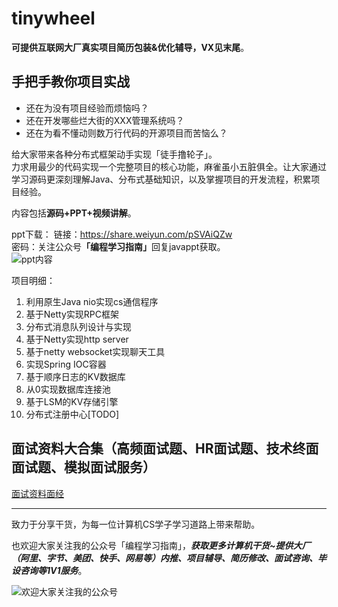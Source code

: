# tinywheel  

**可提供互联网大厂真实项目简历包装&优化辅导，VX见末尾**。

## 手把手教你项目实战
- 还在为没有项目经验而烦恼吗？  
- 还在开发哪些烂大街的XXX管理系统吗？
- 还在为看不懂动则数万行代码的开源项目而苦恼么？

给大家带来各种分布式框架动手实现「徒手撸轮子」。  
力求用最少的代码实现一个完整项目的核心功能，麻雀虽小五脏俱全。让大家通过学习源码更深刻理解Java、分布式基础知识，以及掌握项目的开发流程，积累项目经验。  


内容包括**源码+PPT+视频讲解**。

ppt下载：
链接：https://share.weiyun.com/pSVAiQZw   
密码：关注公众号<b>「编程学习指南」</b>回复javappt获取。  
![ppt内容](https://github.com/xiajunhust/tinywheel/blob/main/javappt.png)

项目明细：  
1. 利用原生Java nio实现cs通信程序
2. 基于Netty实现RPC框架
3. 分布式消息队列设计与实现
4. 基于Netty实现http server
5. 基于netty websocket实现聊天工具
6. 实现Spring IOC容器
7. 基于顺序日志的KV数据库
8. 从0实现数据库连接池
9. 基于LSM的KV存储引擎
10. 分布式注册中心[TODO]


## **面试资料大合集（高频面试题、HR面试题、技术终面面试题、模拟面试服务）**  
[面试资料面经](https://github.com/xiajunhust/tinywheel/tree/main/interv)

---

致力于分享干货，为每一位计算机CS学子学习道路上带来帮助。

也欢迎大家关注我的公众号「编程学习指南」，***获取更多计算机干货~提供大厂（阿里、字节、美团、快手、网易等）内推、项目辅导、简历修改、面试咨询、毕设咨询等1V1服务***。

![欢迎大家关注我的公众号](https://github.com/xiajunhust/awosome-cs/blob/main/QR-CODE.jpg)
